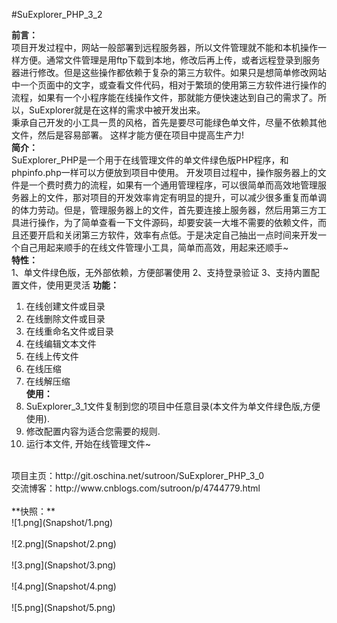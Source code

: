 #SuExplorer_PHP_3_2

**前言：**<br />
项目开发过程中，网站一般部署到远程服务器，所以文件管理就不能和本机操作一样方便。通常文件管理是用ftp下载到本地，修改后再上传，或者远程登录到服务器进行修改。但是这些操作都依赖于复杂的第三方软件。如果只是想简单修改网站中一个页面中的文字，或查看文件代码，相对于繁琐的使用第三方软件进行操作的流程，如果有一个小程序能在线操作文件，那就能方便快速达到自己的需求了。所以，SuExplorer就是在这样的需求中被开发出来。<br />
秉承自己开发的小工具一贯的风格，首先是要尽可能绿色单文件，尽量不依赖其他文件，然后是容易部署。 这样才能方便在项目中提高生产力!<br />
**简介：**<br />
SuExplorer_PHP是一个用于在线管理文件的单文件绿色版PHP程序，和phpinfo.php一样可以方便放到项目中使用。
开发项目过程中，操作服务器上的文件是一个费时费力的流程，如果有一个通用管理程序，可以很简单而高效地管理服务器上的文件，那对项目的开发效率肯定有明显的提升，可以减少很多重复而单调的体力劳动。但是，管理服务器上的文件，首先要连接上服务器，然后用第三方工具进行操作，为了简单查看一下文件源码，却要安装一大堆不需要的依赖文件，而且还要开启和关闭第三方软件，效率有点低。于是决定自己抽出一点时间来开发一个自己用起来顺手的在线文件管理小工具，简单而高效，用起来还顺手~<br />
**特性：**<br />
1、单文件绿色版，无外部依赖，方便部署使用
2、支持登录验证
3、支持内置配置文件，使用更灵活
**功能：**<br />
1. 在线创建文件或目录<br />
2. 在线删除文件或目录<br />
3. 在线重命名文件或目录<br />
4. 在线编辑文本文件<br />
5. 在线上传文件<br />
6. 在线压缩<br />
7. 在线解压缩<br />
**使用：**<br />
1. SuExplorer_3_1文件复制到您的项目中任意目录(本文件为单文件绿色版,方便使用).<br />
2. 修改配置内容为适合您需要的规则.<br />
3. 运行本文件, 开始在线管理文件~<br />
<br />
项目主页：http://git.oschina.net/sutroon/SuExplorer_PHP_3_0<br />
交流博客：http://www.cnblogs.com/sutroon/p/4744779.html<br />
<br />
**快照：**<br />
![1.png](Snapshot/1.png)<br /><br />
![2.png](Snapshot/2.png)<br /><br />
![3.png](Snapshot/3.png)<br /><br />
![4.png](Snapshot/4.png)<br /><br />
![5.png](Snapshot/5.png)<br /><br />
